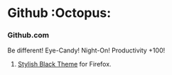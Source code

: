 # Github :Octopus:

### Github.com
Be different! Eye-Candy! Night-On! Productivity +100!
1. [Stylish Black Theme](https://github.com/StylishThemes/GitHub-Dark) for Firefox.
